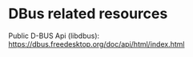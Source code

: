 DBus related resources
======================


Public D-BUS Api (libdbus): https://dbus.freedesktop.org/doc/api/html/index.html
